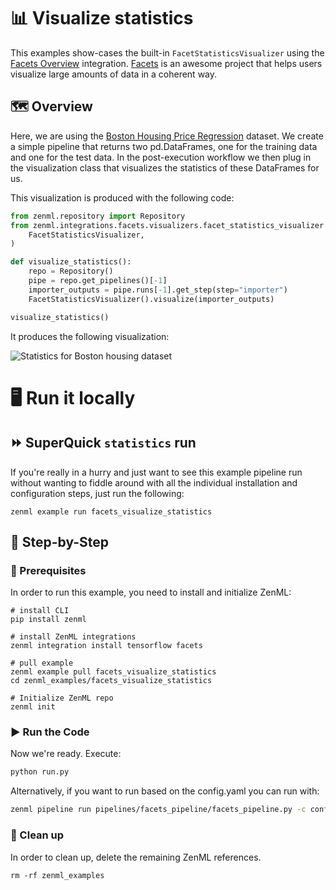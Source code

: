 # 📊 Visualize statistics
This examples show-cases the built-in `FacetStatisticsVisualizer` using the 
[Facets Overview](https://pypi.org/project/facets-overview/) integration. [Facets](https://pair-code.github.io/facets/) 
is an awesome project that helps users visualize large amounts of data in a coherent way.

## 🗺 Overview
Here, we are using the [Boston Housing Price Regression](https://keras.io/api/datasets/boston_housing/) dataset. 
We create a simple pipeline that returns two pd.DataFrames, one for the training data and one for the test data. 
In the post-execution workflow we then plug in the visualization class that visualizes the statistics of these 
DataFrames for us. 

This visualization is produced with the following code:

```python
from zenml.repository import Repository
from zenml.integrations.facets.visualizers.facet_statistics_visualizer import (
    FacetStatisticsVisualizer,
)

def visualize_statistics():
    repo = Repository()
    pipe = repo.get_pipelines()[-1]
    importer_outputs = pipe.runs[-1].get_step(step="importer")
    FacetStatisticsVisualizer().visualize(importer_outputs)

visualize_statistics()
```

It produces the following visualization:

![Statistics for Boston housing dataset](assets/statistics-boston-housing.png)


# 🖥 Run it locally

## ⏩ SuperQuick `statistics` run

If you're really in a hurry and just want to see this example pipeline run
without wanting to fiddle around with all the individual installation and
configuration steps, just run the following:

```shell
zenml example run facets_visualize_statistics
```

## 👣 Step-by-Step
### 📄 Prerequisites 
In order to run this example, you need to install and initialize ZenML:

```shell
# install CLI
pip install zenml

# install ZenML integrations
zenml integration install tensorflow facets

# pull example
zenml example pull facets_visualize_statistics
cd zenml_examples/facets_visualize_statistics

# Initialize ZenML repo
zenml init
```

### ▶️ Run the Code
Now we're ready. Execute:

```bash
python run.py
```
Alternatively, if you want to run based on the config.yaml you can run with:

```bash
zenml pipeline run pipelines/facets_pipeline/facets_pipeline.py -c config.yaml
```

### 🧽 Clean up
In order to clean up, delete the remaining ZenML references.

```shell
rm -rf zenml_examples
```
